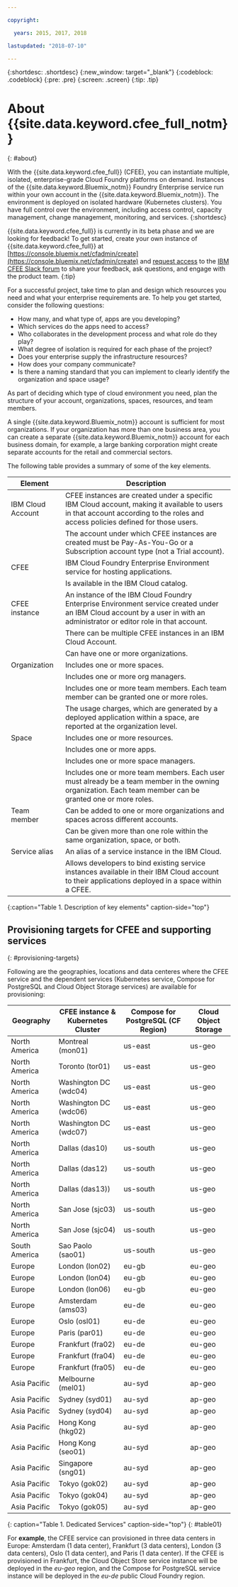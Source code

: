 ```yaml
---

copyright:

  years: 2015, 2017, 2018

lastupdated: "2018-07-10"

---
```


{:shortdesc: .shortdesc}
{:new_window: target="_blank"}
{:codeblock: .codeblock}
{:pre: .pre}
{:screen: .screen}
{:tip: .tip}

# About {{site.data.keyword.cfee_full_notm}}
{: #about}

With the {{site.data.keyword.cfee_full}} (CFEE), you can instantiate multiple, isolated, enterprise-grade Cloud Foundry platforms on demand. Instances of the {{site.data.keyword.Bluemix_notm}} Foundry Enterprise service run within your own account in the {{site.data.keyword.Bluemix_notm}}. The environment is deployed on isolated hardware (Kubernetes clusters). You have full control over the environment, including access control, capacity management, change management, monitoring, and services.
{:shortdesc}

{{site.data.keyword.cfee_full}} is currently in its beta phase and we are looking for feedback! To get started, create your own instance of {{site.data.keyword.cfee_full}} at [https://console.bluemix.net/cfadmin/create](https://console.bluemix.net/cfadmin/create) and [request access](http://ibm.biz/cfee-forum-signup) to the [IBM CFEE Slack forum](https://ibm-cfee.slack.com) to share your feedback, ask questions, and engage with the product team.
{:tip}

For a successful project, take time to plan and design which resources you need and what your enterprise requirements are. To help you get started, consider the following questions:

* How many, and what type of, apps are you developing?
* Which services do the apps need to access?
* Who collaborates in the development process and what role do they play?
* What degree of isolation is required for each phase of the project?
* Does your enterprise supply the infrastructure resources?
* How does your company communicate?
* Is there a naming standard that you can implement to clearly identify the organization and space usage?

As part of deciding which type of cloud environment you need, plan the structure of your account, organizations, spaces, resources, and team members.

A single {{site.data.keyword.Bluemix_notm}} account is sufficient for most organizations. If your organization has more than one business area, you can create a separate {{site.data.keyword.Bluemix_notm}} account for each business domain, for example, a large banking corporation might create separate accounts for the retail and commercial sectors.

The following table provides a summary of some of the key elements.

| Element   | Description |
|-----------|---------------|
| IBM Cloud Account | CFEE instances are created under a specific IBM Cloud account, making it available to users in that account according to the roles and access policies defined for those users. |
|| The account under which CFEE instances are created must be Pay-As-You-Go or a Subscription account type (not a Trial account).  |
| CFEE | IBM Cloud Foundry Enterprise Environment service for hosting applications. |
|| Is available in the IBM Cloud catalog. |
| CFEE instance | An instance of the IBM Cloud Foundry Enterprise Environment service created under an IBM Cloud account by a user in with an administrator or editor role in that account. |
|| There can be multiple CFEE instances in an IBM Cloud Account. |
|| Can have one or more organizations. |
| Organization | Includes one or more spaces. |
|| Includes one or more org managers. |
|| Includes one or more team members. Each team member can be granted one or more roles. |
|| The usage charges, which are generated by a deployed application within a space, are reported at the organization level. |
| Space | Includes one or more resources. |
|| Includes one or more apps. |
|| Includes one or more space managers. |
|| Includes one or more team members. Each user must already be a team member in the owning organization. Each team member can be granted one or more roles. |
| Team member | Can be added to one or more organizations and spaces across different accounts. |
|| Can be given more than one role within the same organization, space, or both. |
| Service alias | An alias of a service instance in the IBM Cloud. |
|| Allows developers to bind existing service instances available in their IBM Cloud account to their applications deployed in a space within a CFEE.|
{:caption="Table 1. Description of key elements" caption-side="top"}

## Provisioning targets for CFEE and supporting services
{: #provisioning-targets}

Following are the geographies, locations and data centeres where the CFEE service and the dependent services (Kubernetes service, Compose for PostgreSQL and Cloud Object Storage services) are available for provisioning:

| **Geography**              | **CFEE instance & Kubernetes Cluster** | **Compose for PostgreSQL (CF Region)** | **Cloud Object Storage** |
|----------------------------------------|-------------------|-------------------|-------------------|
|North America | Montreal (mon01) | us-east| us-geo 
|North America | Toronto (tor01) | us-east| us-geo|
|North America | Washington DC (wdc04) | us-east| us-geo |
|North America | Washington DC (wdc06) | us-east| us-geo |
|North America | Washington DC (wdc07) | us-east| us-geo |
|North America | Dallas (das10) | us-south| us-geo |
|North America | Dallas (das12) | us-south| us-geo |
|North America | Dallas (das13)) | us-south| us-geo |
|North America | San Jose (sjc03) | us-south| us-geo |
|North America | San Jose (sjc04) | us-south| us-geo |
|South America | Sao Paolo (sao01) | us-south| us-geo |
|Europe | London (lon02) | eu-gb | eu-geo |
|Europe | London (lon04) | eu-gb | eu-geo |
|Europe | London (lon06) | eu-gb | eu-geo |
|Europe | Amsterdam (ams03) | eu-de | eu-geo |
|Europe | Oslo (osl01) | eu-de | eu-geo |
|Europe | Paris (par01) | eu-de | eu-geo |
|Europe | Frankfurt (fra02) | eu-de | eu-geo |
|Europe | Frankfurt (fra04) | eu-de | eu-geo |
|Europe | Frankfurt (fra05) | eu-de | eu-geo |
|Asia Pacific | Melbourne (mel01) | au-syd | ap-geo |
|Asia Pacific | Sydney (syd01) | au-syd | ap-geo |
|Asia Pacific | Sydney (syd04) | au-syd | ap-geo |
|Asia Pacific | Hong Kong (hkg02) | au-syd | ap-geo |
|Asia Pacific | Hong Kong (seo01) | au-syd | ap-geo |
|Asia Pacific | Singapore (sng01) | au-syd | ap-geo |
|Asia Pacific | Tokyo (gok02) | au-syd | ap-geo |
|Asia Pacific | Tokyo (gok04) | au-syd | ap-geo |
|Asia Pacific | Tokyo (gok05) | au-syd | ap-geo |

{: caption="Table 1. Dedicated Services" caption-side="top"}
{: #table01}


For **example**, the CFEE service can provisioned in three data centers in Europe: Amsterdam (1 data center), Frankfurt (3 data centers), London (3 data centers), Oslo (1 data center), and Paris (1 data center). If the CFEE is provisioned in Frankfurt, the Cloud Object Store service instance will be deployed in the _eu-geo_ region, and the Compose for PostgreSQL service instance will be deployed in the _eu-de_ public Cloud Foundry region.

